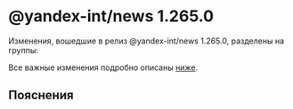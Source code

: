 # @yandex-int/news 1.265.0

<!-- ЧЕЛОВЕЧЕСКОЕ ВСТУПЛЕНИЕ -->

Изменения, вошедшие в релиз @yandex-int/news 1.265.0, разделены на группы:

Все важные изменения подробно описаны [ниже](#Пояснения).

## Пояснения

